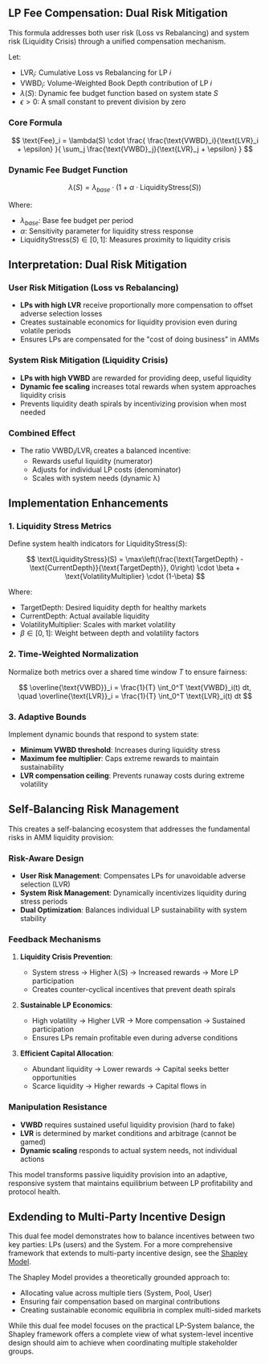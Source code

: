 ## LP Fee Compensation: Dual Risk Mitigation

This formula addresses both user risk (Loss vs Rebalancing) and system risk (Liquidity Crisis) through a unified compensation mechanism.

Let:

* $\text{LVR}_i$: Cumulative Loss vs Rebalancing for LP $i$
* $\text{VWBD}_i$: Volume-Weighted Book Depth contribution of LP $i$
* $\lambda(S)$: Dynamic fee budget function based on system state $S$
* $\epsilon > 0$: A small constant to prevent division by zero

### Core Formula

$$
\text{Fee}_i = \lambda(S) \cdot \frac{ \frac{\text{VWBD}_i}{\text{LVR}_i + \epsilon} }{ \sum_j \frac{\text{VWBD}_j}{\text{LVR}_j + \epsilon} }
$$

### Dynamic Fee Budget Function

$$
\lambda(S) = \lambda_{base} \cdot \left(1 + \alpha \cdot \text{LiquidityStress}(S)\right)
$$

Where:
* $\lambda_{base}$: Base fee budget per period
* $\alpha$: Sensitivity parameter for liquidity stress response
* $\text{LiquidityStress}(S) \in [0,1]$: Measures proximity to liquidity crisis

## Interpretation: Dual Risk Mitigation

### User Risk Mitigation (Loss vs Rebalancing)
* **LPs with high LVR** receive proportionally more compensation to offset adverse selection losses
* Creates sustainable economics for liquidity provision even during volatile periods
* Ensures LPs are compensated for the "cost of doing business" in AMMs

### System Risk Mitigation (Liquidity Crisis)
* **LPs with high VWBD** are rewarded for providing deep, useful liquidity
* **Dynamic fee scaling** increases total rewards when system approaches liquidity crisis
* Prevents liquidity death spirals by incentivizing provision when most needed

### Combined Effect
* The ratio $\text{VWBD}_i/\text{LVR}_i$ creates a balanced incentive:
  - Rewards useful liquidity (numerator)
  - Adjusts for individual LP costs (denominator)
  - Scales with system needs (dynamic λ)

## Implementation Enhancements

### 1. **Liquidity Stress Metrics**

Define system health indicators for $\text{LiquidityStress}(S)$:

$$
\text{LiquidityStress}(S) = \max\left(\frac{\text{TargetDepth} - \text{CurrentDepth}}{\text{TargetDepth}}, 0\right) \cdot \beta + \text{VolatilityMultiplier} \cdot (1-\beta)
$$

Where:
* $\text{TargetDepth}$: Desired liquidity depth for healthy markets
* $\text{CurrentDepth}$: Actual available liquidity
* $\text{VolatilityMultiplier}$: Scales with market volatility
* $\beta \in [0,1]$: Weight between depth and volatility factors

### 2. **Time-Weighted Normalization**

Normalize both metrics over a shared time window $T$ to ensure fairness:

$$
\overline{\text{VWBD}}_i = \frac{1}{T} \int_0^T \text{VWBD}_i(t) dt, \quad 
\overline{\text{LVR}}_i = \frac{1}{T} \int_0^T \text{LVR}_i(t) dt
$$

### 3. **Adaptive Bounds**

Implement dynamic bounds that respond to system state:

* **Minimum VWBD threshold**: Increases during liquidity stress
* **Maximum fee multiplier**: Caps extreme rewards to maintain sustainability
* **LVR compensation ceiling**: Prevents runaway costs during extreme volatility

## Self-Balancing Risk Management

This creates a self-balancing ecosystem that addresses the fundamental risks in AMM liquidity provision:

### Risk-Aware Design
* **User Risk Management**: Compensates LPs for unavoidable adverse selection (LVR)
* **System Risk Management**: Dynamically incentivizes liquidity during stress periods
* **Dual Optimization**: Balances individual LP sustainability with system stability

### Feedback Mechanisms
1. **Liquidity Crisis Prevention**:
   - System stress → Higher λ(S) → Increased rewards → More LP participation
   - Creates counter-cyclical incentives that prevent death spirals

2. **Sustainable LP Economics**:
   - High volatility → Higher LVR → More compensation → Sustained participation
   - Ensures LPs remain profitable even during adverse conditions

3. **Efficient Capital Allocation**:
   - Abundant liquidity → Lower rewards → Capital seeks better opportunities
   - Scarce liquidity → Higher rewards → Capital flows in

### Manipulation Resistance
* **VWBD** requires sustained useful liquidity provision (hard to fake)
* **LVR** is determined by market conditions and arbitrage (cannot be gamed)
* **Dynamic scaling** responds to actual system needs, not individual actions

This model transforms passive liquidity provision into an adaptive, responsive system that maintains equilibrium between LP profitability and protocol health.

## Exdending to Multi-Party Incentive Design

This dual fee model demonstrates how to balance incentives between two key parties: LPs (users) and the System. For a more comprehensive framework that extends to multi-party incentive design, see the [Shapley Model](./003_shapley_model.md).

The Shapley Model provides a theoretically grounded approach to:
- Allocating value across multiple tiers (System, Pool, User)
- Ensuring fair compensation based on marginal contributions
- Creating sustainable economic equilibria in complex multi-sided markets

While this dual fee model focuses on the practical LP-System balance, the Shapley framework offers a complete view of what system-level incentive design should aim to achieve when coordinating multiple stakeholder groups.
